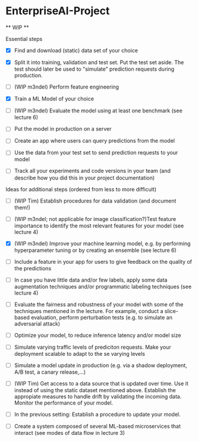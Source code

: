 # EnterpriseAI-Project
** WIP **

Essential steps

  - [X] Find and download (static) data set of your choice
  - [X] Split it into training, validation and test set. Put the test set aside. The test should later be used to "simulate" prediction requests during production.
  - [ ] (WIP m3ndel) Perform feature engineering
  - [X] Train a ML Model of your choice
  - [ ] (WIP m3ndel) Evaluate the model using at least one benchmark (see lecture 6)
  - [ ] Put the model in production on a server
  - [ ] Create an app where users can query predictions from the model
  - [ ] Use the data from your test set to send prediction requests to your model
  - [ ] Track all your experiments and code versions in your team (and describe how you did this in your project documentation)

  

Ideas for additional steps (ordered from less to more difficult)

  - [ ] (WIP Tim) Establish procedures for data validation (and document them!)
  - [ ] (WIP m3ndel; not applicable for image classification?)Test feature importance to identify the most relevant features for your model (see lecture 4)
  - [X] (WIP m3ndel) Improve your machine learning model, e.g. by performing hyperparameter tuning or by creating an ensemble (see lecture 6)
  - [ ] Include a feature in your app for users to give feedback on the quality of the predictions
  - [ ] In case you have little data and/or few labels, apply some data augmentation techniques and/or programmatic labeling techniques (see lecture 4)
  - [ ] Evaluate the fairness and robustness of your model with some of the techniques mentioned in the lecture. For example, conduct a slice-based evaluation, perform perturbation tests (e.g. to simulate an adversarial attack)
  - [ ] Optimize your model, to reduce inference latency and/or model size
  - [ ] Simulate varying traffic levels of prediciton requests. Make your deployment scalable to adapt to the se varying levels
  - [ ] Simulate a model update in production (e.g. via a shadow deployment, A/B test, a canary release,…)
  - [ ] (WIP Tim) Get access to a data source that is updated over time. Use it instead of using the static dataset mentioned above. Establish the appropiate measures to handle drift by validating the incoming data. Monitor the performance of your model.
  - [ ] In the previous setting: Establish a procedure to update your model. 
  - [ ] Create a system composed of several ML-based microservices that interact (see modes of data flow in lecture 3)

